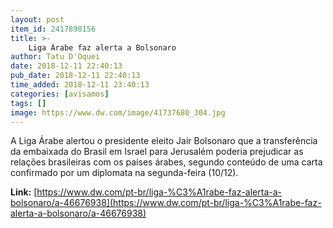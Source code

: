 ```yaml
---
layout: post
item_id: 2417890156
title: >-
    Liga Árabe faz alerta a Bolsonaro
author: Tatu D'Oquei
date: 2018-12-11 22:40:13
pub_date: 2018-12-11 22:40:13
time_added: 2018-12-11 23:40:13
categories: [avisamos]
tags: []
image: https://www.dw.com/image/41737680_304.jpg
---
```


A Liga Árabe alertou o presidente eleito Jair Bolsonaro que a transferência da embaixada do Brasil em Israel para Jerusalém poderia prejudicar as relações brasileiras com os países árabes, segundo conteúdo de uma carta confirmado por um diplomata na segunda-feira (10/12).

**Link:** [https://www.dw.com/pt-br/liga-%C3%A1rabe-faz-alerta-a-bolsonaro/a-46676938](https://www.dw.com/pt-br/liga-%C3%A1rabe-faz-alerta-a-bolsonaro/a-46676938)

